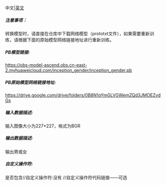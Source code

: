 中文|[英文](README.md)
##### 注意事项：
转换模型时，请直接在仓库中下载网络模型（prototxt文件），如果需要重新训练，请根据下面的原始模型网络链接地址进行重新训练。

##### PB模型链接:
https://obs-model-ascend.obs.cn-east-2.myhuaweicloud.com/inception_gender/inception_gender.pb

##### PB原始模型网络链接地址:
https://drive.google.com/drive/folders/0B8N1oYmGLVGWemZQd3JMOEZvdGs

##### 输入数据描述:

输入图像大小为227*227，格式为BGR

##### 输出数据描述:

输出男或女

##### 自定义操作符:
是否包含//自定义操作符:没有
//自定义操作符代码链接——可选
